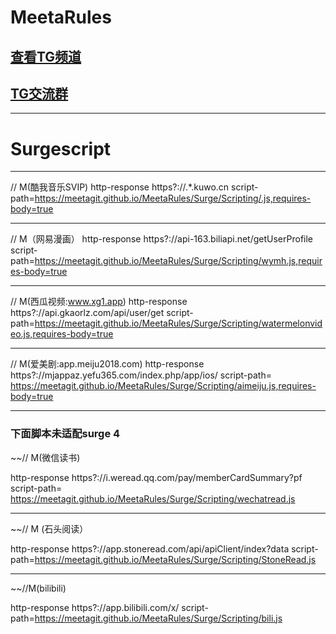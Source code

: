 # MeetaRules
## [查看TG频道](https://t.me/meetaclub)
## [TG交流群](https://t.me/joinchat/H0wr10TATOAQplouUXYNrQ)

***

# Surgescript 

***
// M(酷我音乐SVIP)
http-response https?:\/\/.*\.kuwo\.cn script-path=https://meetagit.github.io/MeetaRules/Surge/Scripting/.js,requires-body=true


***

//  M（网易漫画）
http-response https?:\/\/api-163\.biliapi\.net\/getUserProfile script-path=https://meetagit.github.io/MeetaRules/Surge/Scripting/wymh.js,requires-body=true



***


// M(西瓜视频:www.xg1.app)
http-response https?:\/\/api\.gkaorlz\.com\/api\/user\/get script-path=https://meetagit.github.io/MeetaRules/Surge/Scripting/watermelonvideo.js,requires-body=true

***

//  M(爱美剧:app.meiju2018.com)
http-response https?:\/\/mjappaz.yefu365.com\/index.php\/app\/ios\/ script-path= https://meetagit.github.io/MeetaRules/Surge/Scripting/aimeiju.js,requires-body=true

***
### 下面脚本未适配surge 4 
~~// M(微信读书)

http-response https?:\/\/i\.weread\.qq.com\/pay\/memberCardSummary\?pf script-path= https://meetagit.github.io/MeetaRules/Surge/Scripting/wechatread.js

***

~~//  M (石头阅读）

http-response https?:\/\/app\.stoneread\.com/api\/apiClient\/index\?data script-path=https://meetagit.github.io/MeetaRules/Surge/Scripting/StoneRead.js

***
~~//M(bilibili)

http-response https?:\/\/app\.bilibili\.com\/x\/ script-path=https://meetagit.github.io/MeetaRules/Surge/Scripting/bili.js
